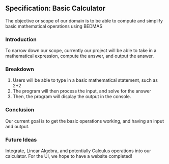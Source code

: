 ## Specification: Basic Calculator

The objective or scope of our domain is to be able to compute and simplify basic mathematical operations using BEDMAS

### Introduction

To narrow down our scope, currently our project will be able to take in a mathematical expression, compute the answer, and output the answer.

### Breakdown

1. Users will be able to type in a basic mathematical statement, such as 2+2
2. The program will then process the input, and solve for the answer
3. Then, the program will display the output in the console.

### Conclusion

Our current goal is to get the basic operations working, and having an input and output.

### Future Ideas

Integrate, Linear Algebra, and potentially Calculus operations into our calculator. For the UI, we hope to have a website completed!



